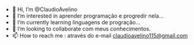 - 👋 Hi, I’m @ClaudioAvelino
- 👀 I’m interested in  aprender programação e progredir nela...
- 🌱 I’m currently learning  linguagens de progração...
- 💞️ I’m looking to collaborate com meus conhecimentos.
- 📫 How to reach me : através do e-mail claudioavelino115@gmail.com

<!---
ClaudioAvelino/ClaudioAvelino is a ✨ special ✨ repository because its `README.md` (this file) appears on your GitHub profile.
You can click the Preview link to take a look at your changes.
--->
